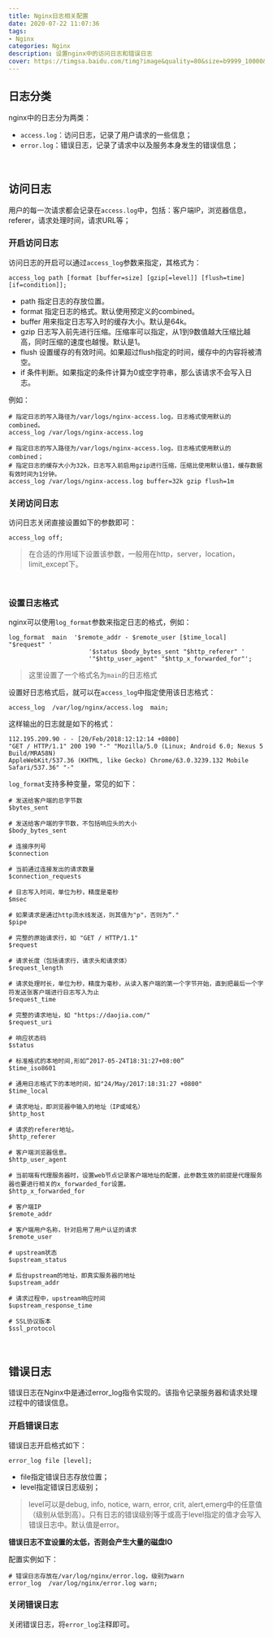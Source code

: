 ```yaml
---
title: Nginx日志相关配置
date: 2020-07-22 11:07:36
tags:
- Nginx
categories: Nginx
description: 设置nginx中的访问日志和错误日志
cover: https://timgsa.baidu.com/timg?image&quality=80&size=b9999_10000&sec=1595397450412&di=ab410df2454377e6bae373a582f699bf&imgtype=0&src=http%3A%2F%2Fpic2.zhimg.com%2Fv2-2607f748a39504d37d8827306c335eb3_1200x500.jpg
---
```




## 日志分类

nginx中的日志分为两类：

- `access.log`：访问日志，记录了用户请求的一些信息；
- `error.log`：错误日志，记录了请求中以及服务本身发生的错误信息；



<br>



## 访问日志

用户的每一次请求都会记录在`access.log`中，包括：客户端IP，浏览器信息，referer，请求处理时间，请求URL等；



### 开启访问日志

访问日志的开启可以通过`access_log`参数来指定，其格式为：

```nginx
access_log path [format [buffer=size] [gzip[=level]] [flush=time] [if=condition]];
```

- path 指定日志的存放位置。
- format 指定日志的格式。默认使用预定义的combined。
- buffer 用来指定日志写入时的缓存大小。默认是64k。
- gzip 日志写入前先进行压缩。压缩率可以指定，从1到9数值越大压缩比越高，同时压缩的速度也越慢。默认是1。
- flush 设置缓存的有效时间。如果超过flush指定的时间，缓存中的内容将被清空。
- if 条件判断。如果指定的条件计算为0或空字符串，那么该请求不会写入日志。



例如：

```nginx
# 指定日志的写入路径为/var/logs/nginx-access.log，日志格式使用默认的combined。
access_log /var/logs/nginx-access.log

# 指定日志的写入路径为/var/logs/nginx-access.log，日志格式使用默认的combined；
# 指定日志的缓存大小为32k，日志写入前启用gzip进行压缩，压缩比使用默认值1，缓存数据有效时间为1分钟。
access_log /var/logs/nginx-access.log buffer=32k gzip flush=1m
```





### 关闭访问日志

访问日志关闭直接设置如下的参数即可：

```nginx
access_log off;
```



> 在合适的作用域下设置该参数，一般用在http，server，location，limit_except下。



<br>



### 设置日志格式

nginx可以使用`log_format`参数来指定日志的格式，例如：

```nginx
log_format  main  '$remote_addr - $remote_user [$time_local] "$request" '
                      '$status $body_bytes_sent "$http_referer" '
                      '"$http_user_agent" "$http_x_forwarded_for"';
```

> 这里设置了一个格式名为`main`的日志格式



设置好日志格式后，就可以在`access_log`中指定使用该日志格式：

```nginx
access_log  /var/log/nginx/access.log  main;
```



这样输出的日志就是如下的格式：

```nginx
112.195.209.90 - - [20/Feb/2018:12:12:14 +0800] 
"GET / HTTP/1.1" 200 190 "-" "Mozilla/5.0 (Linux; Android 6.0; Nexus 5 Build/MRA58N) 
AppleWebKit/537.36 (KHTML, like Gecko) Chrome/63.0.3239.132 Mobile Safari/537.36" "-"
```





`log_format`支持多种变量，常见的如下：

```nginx
# 发送给客户端的总字节数
$bytes_sent

# 发送给客户端的字节数，不包括响应头的大小
$body_bytes_sent

# 连接序列号
$connection

# 当前通过连接发出的请求数量
$connection_requests

# 日志写入时间，单位为秒，精度是毫秒
$msec

# 如果请求是通过http流水线发送，则其值为"p"，否则为“."
$pipe

# 完整的原始请求行，如 "GET / HTTP/1.1"
$request

# 请求长度（包括请求行，请求头和请求体）
$request_length

# 请求处理时长，单位为秒，精度为毫秒，从读入客户端的第一个字节开始，直到把最后一个字符发送张客户端进行日志写入为止
$request_time

# 完整的请求地址，如 "https://daojia.com/"
$request_uri

# 响应状态码
$status

# 标准格式的本地时间,形如“2017-05-24T18:31:27+08:00”
$time_iso8601

# 通用日志格式下的本地时间，如"24/May/2017:18:31:27 +0800"
$time_local

# 请求地址，即浏览器中输入的地址（IP或域名）
$http_host

# 请求的referer地址。
$http_referer

# 客户端浏览器信息。
$http_user_agent

# 当前端有代理服务器时，设置web节点记录客户端地址的配置，此参数生效的前提是代理服务器也要进行相关的x_forwarded_for设置。
$http_x_forwarded_for

# 客户端IP
$remote_addr

# 客户端用户名称，针对启用了用户认证的请求
$remote_user

# upstream状态
$upstream_status

# 后台upstream的地址，即真实服务器的地址
$upstream_addr

# 请求过程中，upstream响应时间
$upstream_response_time

# SSL协议版本
$ssl_protocol
```



<br>



## 错误日志

错误日志在Nginx中是通过error_log指令实现的。该指令记录服务器和请求处理过程中的错误信息。



### 开启错误日志

错误日志开启格式如下：

```nginx
error_log file [level];
```

- file指定错误日志存放位置；
- level指定错误日志级别；



> level可以是debug, info, notice, warn, error, crit, alert,emerg中的任意值（级别从低到高）。只有日志的错误级别等于或高于level指定的值才会写入错误日志中。默认值是error。



**错误日志不宜设置的太低，否则会产生大量的磁盘IO**



配置实例如下：

```nginx
# 错误日志存放在/var/log/nginx/error.log，级别为warn
error_log  /var/log/nginx/error.log warn;
```



### 关闭错误日志

关闭错误日志，将`error_log`注释即可。



